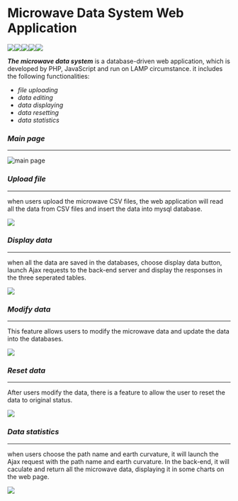 # Microwave Data System Web Application
![](<https://img.shields.io/badge/buid-passing-green.svg>)![](<https://img.shields.io/badge/PHP-88.46%25-yellowgreen.svg>)![](<https://img.shields.io/badge/JavaScript-11.48%20%25-blue.svg>)![](<https://img.shields.io/badge/Size-860k-orange.svg>)![](<https://img.shields.io/badge/license-GPL-yellow.svg>)



***The microwave data system*** is a database-driven web application, which is developed by PHP, JavaScript and run on LAMP circumstance. it includes the following functionalities:

- *file uploading*
- *data editing*
- *data displaying*
- *data resetting*
- *data statistics*



### *Main page*

------

![main page](<https://github.com/Hui0820/Pictures/ms01.jpg>)



### *Upload file*

------

when users upload the microwave CSV files,  the web application will read all the data from CSV files and insert the data into mysql database.

![](<https://github.com/Hui0820/Pictures/ms02.gif>)



### *Display data*

------

when all the data are saved in the databases, choose display data button, launch Ajax requests to the back-end server and display the responses in the three seperated tables.

![](<https://github.com/Hui0820/Pictures/ms03.jpg>)



### *Modify data*

------

This feature allows users to modify the microwave data and update the data into the databases.

![](<https://github.com/Hui0820/Pictures/ms06.gif>)



### *Reset data*

------

After users modify the data, there is a feature to allow the user to reset the data to original status.

![](<https://github.com/Hui0820/Pictures/ms05.jpg>)



### *Data statistics*

------

when users choose the path name and earth curvature, it will launch the Ajax request with the path name and earth curvature. In the back-end, it will caculate and return  all the microwave data,  displaying it in some charts on the web page.

![](<https://github.com/Hui0820/Pictures/ms04.gif>)

















